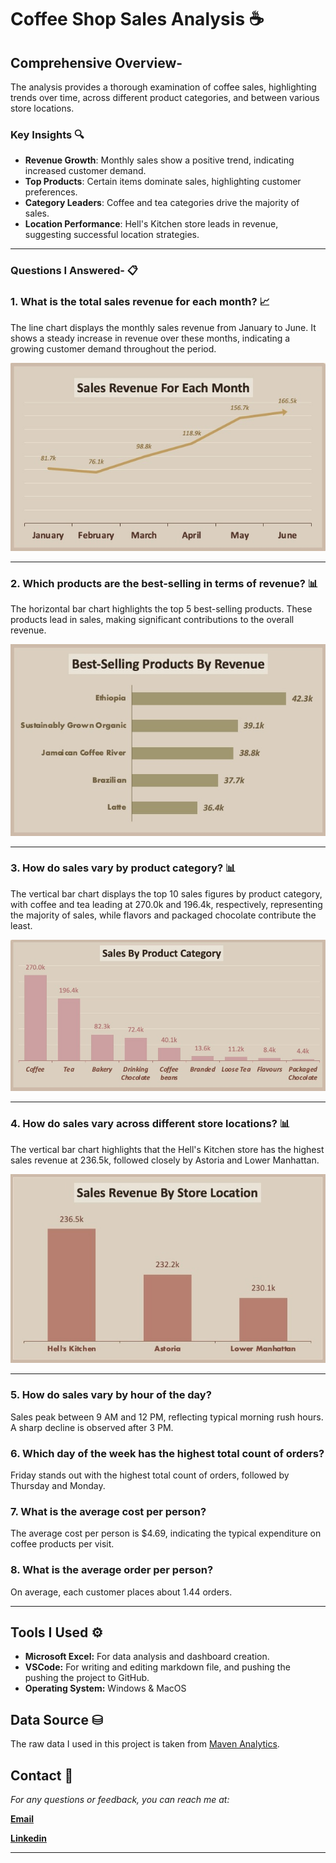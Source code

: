 # Coffee Shop Sales Analysis ☕️

## Comprehensive Overview- 
The analysis provides a thorough examination of coffee sales, highlighting trends over time, across different product categories, and between various store locations.


### Key Insights 🔍
- **Revenue Growth**: Monthly sales show a positive trend, indicating increased customer demand.
- **Top Products**: Certain items dominate sales, highlighting customer preferences.
- **Category Leaders**: Coffee and tea categories drive the majority of sales.
- **Location Performance**: Hell's Kitchen store leads in revenue, suggesting successful location strategies.

---

### Questions I Answered- 📋
### 1. What is the total sales revenue for each month? 📈
The line chart displays the monthly sales revenue from January to June. It shows a steady increase in revenue over these months, indicating a growing customer demand throughout the period.

![Monthly_Revenue](Images/Monthly_Revenue.jpeg)

---

### 2. Which products are the best-selling in terms of revenue? 📊
The horizontal bar chart highlights the top 5 best-selling products. These products lead in sales, making significant contributions to the overall revenue.

![Best_Selling_Products](Images/Best_Selling_Products.jpeg)

---

### 3. How do sales vary by product category? 📊
The vertical bar chart displays the top 10 sales figures by product category, with coffee and tea leading at 270.0k and 196.4k, respectively, representing the majority of sales, while flavors and packaged chocolate contribute the least.

![Sales_By_Product_Category](Images/Sales_By_Product_Category.jpeg)

---

### 4. How do sales vary across different store locations? 📊
The vertical bar chart highlights that the Hell's Kitchen store has the highest sales revenue at 236.5k, followed closely by Astoria and Lower Manhattan.

![Sales_By_Location](Images/Sales_By_Location.jpeg)

---

### 5. How do sales vary by hour of the day?
Sales peak between 9 AM and 12 PM, reflecting typical morning rush hours. A sharp decline is observed after 3 PM.

### 6. Which day of the week has the highest total count of orders?
Friday stands out with the highest total count of orders, followed by Thursday and Monday.

### 7. What is the average cost per person?
The average cost per person is $4.69, indicating the typical expenditure on coffee products per visit.

### 8. What is the average order per person?
On average, each customer places about 1.44 orders.

---

## Tools I Used ⚙️
- **Microsoft Excel:** For data analysis and dashboard creation.
- **VSCode:** For writing and editing markdown file, and pushing the pushing the project to GitHub.
- **Operating System:** Windows & MacOS

## Data Source ⛁
The raw data I used in this project is taken from [Maven Analytics](https://mavenanalytics.io/data-playground).

## Contact 📩
*For any questions or feedback, you can reach me at:*

**[Email](mailto:ayeshazubair047@gmail.com)**

**[Linkedin](https://www.linkedin.com/in/ayeshazubair-az)**

----
